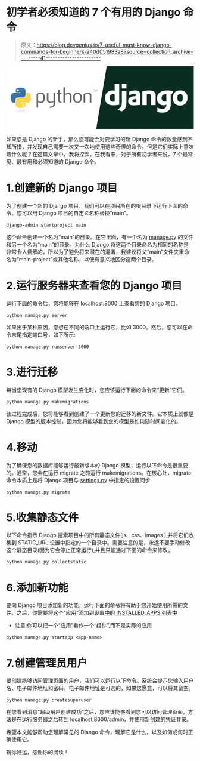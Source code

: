 # 初学者必须知道的 7 个有用的 Django 命令

> 原文：<https://blog.devgenius.io/7-useful-must-know-django-commands-for-beginners-240d051983a8?source=collection_archive---------41----------------------->

![](img/8ff077ffa5a852a068848aecb47a1a0e.png)

如果您是 Django 的新手，那么您可能会对要学习的新 Django 命令的数量感到不知所措，并发现自己需要一次又一次地使用这些奇怪的命令。但是它们实际上意味着什么呢？在这篇文章中，我将探索，在我看来，对于所有初学者来说，7 个最常见、最有用和必须知道的 Django 命令。

# 1.创建新的 Django 项目

为了创建一个新的 Django 项目，我们可以在项目所在的根目录下运行下面的命令。您可以用 Django 项目的自定义名称替换“main”。

```
django-admin startproject main
```

这个命令创建一个名为“main”的目录。在它里面，有一个名为 [manage.py](http://manage.py/) 的文件和另一个名为“main”的目录。为什么 Django 将这两个目录命名为相同的名称是非常令人费解的，所以为了避免将来潜在的混淆，我建议将父“main”文件夹重命名为“main-project”或其他名称，以便有意义地区分这两个目录。

# 2.运行服务器来查看您的 Django 项目

运行下面的命令后，您将能够在 localhost:8000 上查看您的 Django 项目。

```
python manage.py server
```

如果出于某种原因，您想在不同的端口上运行它，比如 3000。然后，您可以在命令末尾指定端口号，如下所示:

```
python manage.py runserver 3000
```

# 3.进行迁移

每当您现有的 Django 模型发生变化时，您应该运行下面的命令来“更新”它们。

```
python manage.py makemigrations
```

该过程完成后，您将能够看到创建了一个更新您的迁移的新文件。它本质上就像是 Django 模型的版本控制，因为您将能够看到您的模型是如何随时间变化的。

# 4.移动

为了确保您的数据库能够运行最新版本的 Django 模型，运行以下命令是很重要的。通常，您会在运行 migrate 之前运行 makemigrations。在核心处，migrate 命令本质上是将 Django 项目与 [settings.py](http://settings.py/) 中指定的设置同步

```
python manage.py migrate
```

# 5.收集静态文件

以下命令指示 Django 搜索项目中的所有静态文件(js、css、images ),并将它们收集到 STATIC_URL 设置中指定的一个目录中。需要注意的是，永远不要手动修改这个静态目录(因为它会停止正常运行),并且只能通过下面的命令来修改。

```
python manage.py collectstatic
```

# 6.添加新功能

要向 Django 项目添加新的功能，运行下面的命令将有助于您开始使用所需的文件。之后，你需要将这个“应用”添加到[设置中的 INSTALLED_APPS 列表中](http://settings.py/)

*   注意:你可以把一个“应用”看作一个“组件”,而不是实际的应用

```
python manage.py startapp <app-name>
```

# 7.创建管理员用户

要创建能够访问管理页面的用户，我们可以运行以下命令。系统会提示您输入用户名、电子邮件地址和密码。电子邮件地址是可选的，如果您愿意，可以将其留空。

```
python manage.py createsuperuser
```

在您看到消息“超级用户创建成功”之后，您应该能够看到您可以访问管理页面，方法是在运行服务器之后转到 localhost:8000/admin，并使用新创建的凭证登录。

希望本文能够帮助您理解常见的 Django 命令，理解它是什么，以及如何或何时正确使用它。

祝你好运，感谢你的阅读！